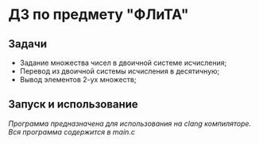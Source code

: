 ДЗ по предмету "ФЛиТА"
=============================

Задачи
-----------------------------
*	Задание множества чисел в двоичной системе исчисления;
*	Перевод из двоичной системы исчисления в десятичную;
*	Вывод элементов 2-ух множеств;

Запуск и использование
------------
*Программа предназначена для использования на clang компиляторе. Вся программа содержится в main.c*
